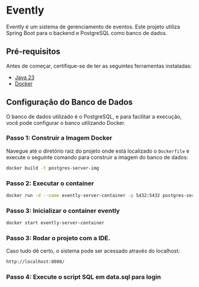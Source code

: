 # Evently

Evently é um sistema de gerenciamento de eventos. Este projeto utiliza Spring Boot para o backend e PostgreSQL como banco de dados.

## Pré-requisitos

Antes de começar, certifique-se de ter as seguintes ferramentas instaladas:

- [Java 23](https://www.oracle.com/java/technologies/downloads/)
- [Docker](https://docs.docker.com/get-docker/)


## Configuração do Banco de Dados

O banco de dados utilizado é o PostgreSQL, e para facilitar a execução, você pode configurar o banco utilizando Docker.

### Passo 1: Construir a Imagem Docker

Navegue até o diretório raiz do projeto onde está localizado o `Dockerfile` e execute o seguinte comando para construir a imagem do banco de dados:

```bash
docker build -t postgres-server-img
```

### Passo 2: Executar o container

```bash
docker run -d --name evently-server-container -p 5432:5432 postgres-server-img
```

### Passo 3: Inicializar o container evently

```bash
docker start evently-server-container
```

### Passo 3: Rodar o projeto com a IDE.

Caso tudo dê certo, o sistema pode ser acessado através do localhost:

```bash
http://localhost:8080/
```

### Passo 4: Execute o script SQL em data.sql para login


